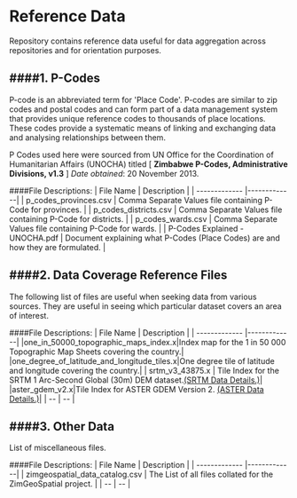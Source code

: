 Reference Data
=========

Repository contains reference data useful for data aggregation across repositories and for orientation purposes.

####1. P-Codes
-----
P-code is an abbreviated term for 'Place Code'. P-codes are similar to zip codes and postal codes and can form part of a data management system that provides unique reference codes to thousands of place locations. These codes provide a systematic means of linking and exchanging data and analysing relationships between them.


P Codes used here were sourced from UN Office for the Coordination of Humanitarian Affairs (UNOCHA) titled [ **Zimbabwe P-Codes, Administrative Divisions, v1.3** ] *Date obtained*: 20 November 2013.

####File Descriptions:
| File Name        | Description          | 
| ------------- |-------------| 
| p_codes_provinces.csv      | Comma Separate Values file containing P-Code for provinces. |
| p_codes_districts.csv      | Comma Separate Values file containing P-Code for districts.      | 
| p_codes_wards.csv      | Comma Separate Values file containing P-Code for wards.      | 
| P-Codes Explained - UNOCHA.pdf      | Document explaining what P-Codes (Place Codes) are and how they are formulated.      | 

####2. Data Coverage Reference Files
-----
The following list of files are useful when seeking data from various sources. They are useful in seeing which particular dataset covers an area of interest.

####File Descriptions:
| File Name        | Description          | 
| ------------- |-------------| 
|one_in_50000_topographic_maps_index.x|Index map for the 1 in 50 000 Topographic Map Sheets covering the country.|
|one_degree_of_latitude_and_longitude_tiles.x|One degree tile of latitude and longitude covering the country.|
| srtm_v3_43875.x     | Tile Index for the SRTM  1 Arc-Second Global (30m) DEM dataset.<a href="http://www2.jpl.nasa.gov/srtm/" target="_blank">(SRTM Data Details.)</a>|
|aster_gdem_v2.x|Tile Index for ASTER GDEM Version 2. <a href="http://gdem.ersdac.jspacesystems.or.jp/" target="_blank">(ASTER Data Details.)</a>|
| --      | --      | 

####3. Other Data
-----
List of miscellaneous files.

####File Descriptions:
| File Name        | Description          | 
| ------------- |-------------| 
| zimgeospatial_data_catalog.csv     | The List of all files collated for the ZimGeoSpatial project. |
| --      | --      | 
